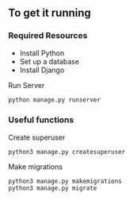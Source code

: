 
## To get it running
### Required Resources
* Install Python
* Set up a database
* Install Django

Run Server
```python
python manage.py runserver
```
### Useful functions
Create superuser
```
python3 manage.py createsuperuser
```

Make migrations
```
python3 manage.py makemigrations
python3 manage.py migrate
```

